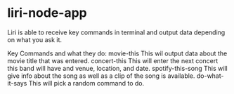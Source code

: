 # liri-node-app

Liri is able to receive key commands in terminal and output data depending on what you ask it. 


Key Commands and what they do:
movie-this <enter movie title>
  This wil output data about the movie title that was entered. 
concert-this <enter band name>
  This will enter the next concert this band will have and venue, location, and date.
spotify-this-song <enter artist name>
  This will give info about the song as well as a clip of the song is available.
do-what-it-says 
  This will pick a random command to do. 
